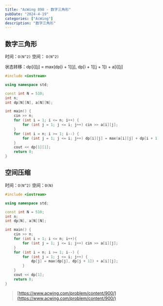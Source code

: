 ```yaml
---
title: "AcWing 898 - 数字三角形"
pubDate: "2024-4-19"
categories: ["AcWing"]
description: "数字三角形"
---
```


## 数字三角形

时间：`O(N^2)` 空间： `O(N^2)`

状态转移：dp[i][j] = max(dp[i + 1][j], dp[i + 1][j + 1]) + a[i][j]

```c++
#include <iostream>

using namespace std;

const int N = 510;
int n;
int dp[N][N], a[N][N];

int main() {
    cin >> n;
    for (int i = 1; i <= n; i++) {
        for (int j = 1; j <= i; j++) cin >> a[i][j];
    }
    for (int i = n; i >= 1; i--) {
        for (int j = 1; j <= i; j++) dp[i][j] = max(a[i][j] + dp[i + 1][j], a[i][j] + dp[i + 1][j + 1]);
    }
    cout << dp[1][1];
    return 0;
}
```

## 空间压缩

时间：`O(N^2)` 空间：`O(N)`

```c++
#include <iostream>

using namespace std;

const int N = 510;
int n;
int dp[N], a[N][N];

int main() {
    cin >> n;
    for (int i = 1; i <= n; i++){
        for (int j = 1; j <= i; j++) cin >> a[i][j];
    }
    for (int i = n; i >= 1; i--) {
        for (int j = 1; j <= i; j++) {
            dp[j] = max(dp[j], dp[j + 1]) + a[i][j];
        }
    }
    cout << dp[1];
    return 0;
}
```

> [https://www.acwing.com/problem/content/900/](https://www.acwing.com/problem/content/900/)
